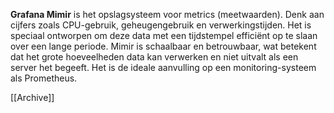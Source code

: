 **Grafana Mimir** is het opslagsysteem voor metrics (meetwaarden). Denk aan cijfers zoals CPU-gebruik, geheugengebruik en verwerkingstijden. Het is speciaal ontworpen om deze data met een tijdstempel efficiënt op te slaan over een lange periode. Mimir is schaalbaar en betrouwbaar, wat betekent dat het grote hoeveelheden data kan verwerken en niet uitvalt als een server het begeeft. Het is de ideale aanvulling op een monitoring-systeem als Prometheus.




 [[Archive]] 

